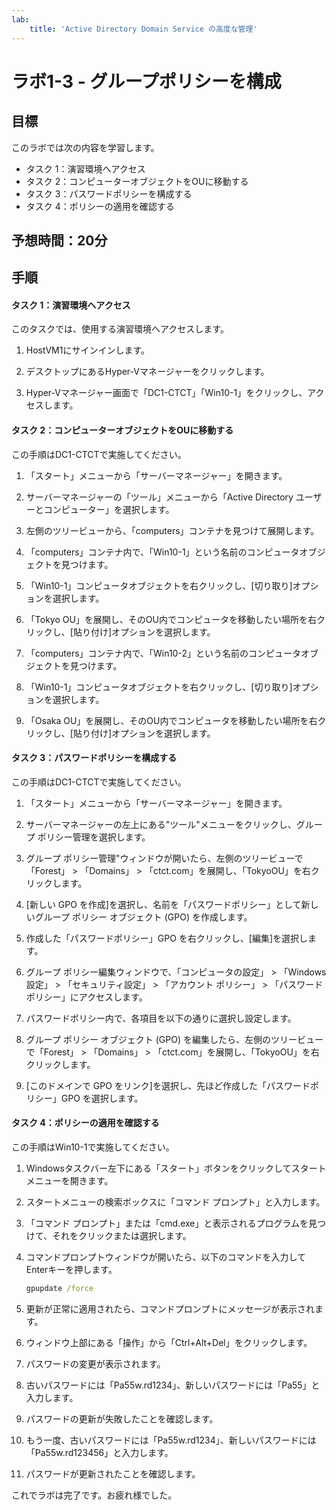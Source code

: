 ```yaml
---
lab:
    title: 'Active Directory Domain Service の高度な管理'
---
```


# ラボ1-3  - グループポリシーを構成

## 目標

このラボでは次の内容を学習します。

- タスク 1：演習環境へアクセス
- タスク 2：コンピューターオブジェクトをOUに移動する
- タスク 3：パスワードポリシーを構成する
- タスク 4：ポリシーの適用を確認する



## 予想時間：20分



## 手順

#### タスク 1：演習環境へアクセス

このタスクでは、使用する演習環境へアクセスします。

1. HostVM1にサインインします。

1. デスクトップにあるHyper-Vマネージャーをクリックします。

1. Hyper-Vマネージャー画面で「DC1-CTCT」「Win10-1」をクリックし、アクセスします。



#### タスク 2：コンピューターオブジェクトをOUに移動する

この手順はDC1-CTCTで実施してください。

1. 「スタート」メニューから「サーバーマネージャー」を開きます。

1. サーバーマネージャーの「ツール」メニューから「Active Directory ユーザーとコンピューター」を選択します。

1. 左側のツリービューから、「computers」コンテナを見つけて展開します。

1. 「computers」コンテナ内で、「Win10-1」という名前のコンピュータオブジェクトを見つけます。

1. 「Win10-1」コンピュータオブジェクトを右クリックし、[切り取り]オプションを選択します。

1. 「Tokyo OU」を展開し、そのOU内でコンピュータを移動したい場所を右クリックし、[貼り付け]オプションを選択します。

1. 「computers」コンテナ内で、「Win10-2」という名前のコンピュータオブジェクトを見つけます。

1. 「Win10-1」コンピュータオブジェクトを右クリックし、[切り取り]オプションを選択します。

1. 「Osaka OU」を展開し、そのOU内でコンピュータを移動したい場所を右クリックし、[貼り付け]オプションを選択します。

   

#### タスク 3：パスワードポリシーを構成する

この手順はDC1-CTCTで実施してください。

1. 「スタート」メニューから「サーバーマネージャー」を開きます。

1. サーバーマネージャーの左上にある"ツール"メニューをクリックし、グループ ポリシー管理を選択します。

1. グループ ポリシー管理"ウィンドウが開いたら、左側のツリービューで「Forest」 > 「Domains」 > 「ctct.com」を展開し、「TokyoOU」を右クリックします。

1. [新しい GPO を作成]を選択し、名前を「パスワードポリシー」として新しいグループ ポリシー オブジェクト (GPO) を作成します。

1. 作成した「パスワードポリシー」GPO を右クリックし、[編集]を選択します。

1. グループ ポリシー編集ウィンドウで、「コンピュータの設定」 > 「Windows設定」 > 「セキュリティ設定」 > 「アカウント ポリシー」 > 「パスワード ポリシー」にアクセスします。

1. パスワードポリシー内で、各項目を以下の通りに選択し設定します。

1. グループ ポリシー オブジェクト (GPO) を編集したら、左側のツリービューで「Forest」 > 「Domains」 > 「ctct.com」を展開し、「TokyoOU」を右クリックします。

1. [このドメインで GPO をリンク]を選択し、先ほど作成した「パスワードポリシー」GPO を選択します。

   

#### タスク 4：ポリシーの適用を確認する

この手順はWin10-1で実施してください。

1. Windowsタスクバー左下にある「スタート」ボタンをクリックしてスタートメニューを開きます。

1. スタートメニューの検索ボックスに「コマンド プロンプト」と入力します。

1. 「コマンド プロンプト」または「cmd.exe」と表示されるプログラムを見つけて、それをクリックまたは選択します。

1. コマンドプロンプトウィンドウが開いたら、以下のコマンドを入力してEnterキーを押します。

   ```cmd
   gpupdate /force
   ```

1. 更新が正常に適用されたら、コマンドプロンプトにメッセージが表示されます。

1. ウィンドウ上部にある「操作」から「Ctrl+Alt+Del」をクリックします。

1. パスワードの変更が表示されます。

1. 古いパスワードには「Pa55w.rd1234」、新しいパスワードには「Pa55」と入力します。

1. パスワードの更新が失敗したことを確認します。

1. もう一度、古いパスワードには「Pa55w.rd1234」、新しいパスワードには「Pa55w.rd123456」と入力します。

1. パスワードが更新されたことを確認します。



これでラボは完了です。お疲れ様でした。

